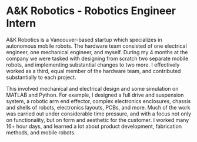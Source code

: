 # A&K Robotics - Robotics Engineer Intern

A&K Robotics is a Vancouver-based startup which specializes in autonomous mobile robots. The hardware team consisted of one electrical engineer, one mechanical engineer, and myself. During my 4 months at the company we were tasked with designing from scratch two separate mobile robots, and implementing substantial changes to two more. I effectively worked as a third, equal member of the hardware team, and contributed substantially to each project.

This involved mechanical and electrical design and some simulation on MATLAB and Python. For example, I designed a full drive and suspension system, a robotic arm end effector, complex electronics enclosures, chassis and shells of robots, electronics layouts, PCBs, and more. Much of the work was carried out under considerable time pressure, and with a focus not only on functionality, but on form and aesthetic for the customer. I worked many 16+ hour days, and learned a lot about product development, fabrication methods, and mobile robots.
